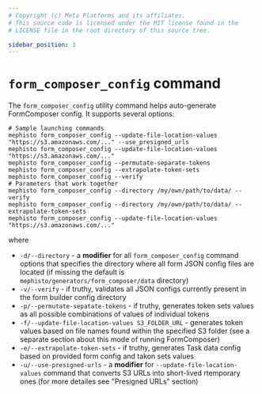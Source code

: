 ```yaml
---
# Copyright (c) Meta Platforms and its affiliates.
# This source code is licensed under the MIT license found in the
# LICENSE file in the root directory of this source tree.

sidebar_position: 3
---
```


# `form_composer_config` command

The `form_composer_config` utility command helps auto-generate FormComposer config. It supports several options:

```shell
# Sample launching commands
mephisto form_composer_config --update-file-location-values "https://s3.amazonaws.com/..." --use_presigned_urls
mephisto form_composer_config --update-file-location-values "https://s3.amazonaws.com/..."
mephisto form_composer_config --permutate-separate-tokens
mephisto form_composer_config --extrapolate-token-sets
mephisto form_composer_config --verify
# Parameters that work together
mephisto form_composer_config --directory /my/own/path/to/data/ --verify
mephisto form_composer_config --directory /my/own/path/to/data/ --extrapolate-token-sets
mephisto form_composer_config --update-file-location-values "https://s3.amazonaws.com/..."
```

where
- `-d/--directory` - a **modifier** for all `form_composer_config` command options that specifies the directory where all form JSON config files are located (if missing the default is `mephisto/generators/form_composer/data` directory)
- `-v/--verify` - if truthy, validates all JSON configs currently present in the form builder config directory
- `-p/--permutate-sepatate-tokens` - if truthy, generates token sets values as all possible combinations of values of individual tokens
- `-f/--update-file-location-values S3_FOLDER_URL` - generates token values based on file names found within the specified S3 folder (see a separate section about this mode of running FormComposer)
- `-e/--extrapolate-token-sets` - if truthy, generates Task data config based on provided form config and takon sets values
- `-u/--use-presigned-urls` - a **modifier** for `--update-file-location-values` command that converts S3 URLs into short-lived rtemporary ones (for more detailes see "Presigned URLs" section)
